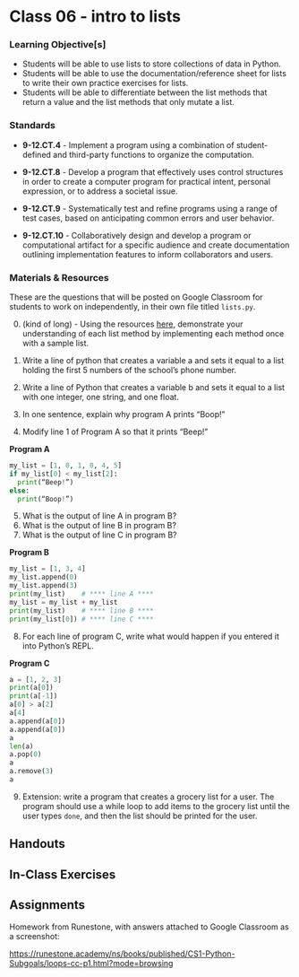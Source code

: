 # Class 06 - intro to lists

### Learning Objective[s]

* Students will be able to use lists to store collections of data in Python.  
* Students will be able to use the documentation/reference sheet for lists to write their own practice exercises for lists.   
* Students will be able to differentiate between the list methods that return a value and the list methods that 
only mutate a list. 

### Standards

* **9-12.CT.4** - Implement a program using a combination of student-defined and third-party functions to organize the computation.

* **9-12.CT.8** - Develop a program that effectively uses control structures in order to create a computer program for practical intent, personal expression, or to address a societal issue.

* **9-12.CT.9** - Systematically test and refine programs using a range of test cases, based on anticipating common errors and user behavior.

* **9-12.CT.10** - Collaboratively design and develop a program or computational artifact for a specific audience and create documentation outlining implementation features to inform collaborators and users.


### Materials & Resources

These are the questions that will be posted on Google Classroom for students to work on independently, in their own file titled `lists.py`.

0. (kind of long) - Using the resources [here](https://www.w3schools.com/python/python_ref_list.asp), demonstrate your understanding of each list method by implementing each method once with a sample list. 

1. Write a line of python that creates a variable a and sets it equal to a list holding the first 5 numbers of the school’s phone number. 
2. Write a line of Python that creates a variable b and sets it equal to a list with one integer, one string, and one float.
3. In one sentence, explain why program A prints “Boop!”
4. Modify line 1 of Program A so that it prints “Beep!”

**Program A**
```python
my_list = [1, 0, 1, 0, 4, 5]
if my_list[0] < my_list[2]:
  print(“Beep!”)
else:
  print(“Boop!”)
```


5. What is the output of line A in program B?
6. What is the output of line B in program B?
7. What is the output of line C in program B?

**Program B**
```python
my_list = [1, 3, 4]
my_list.append(0)
my_list.append(3)
print(my_list)    # **** line A ****
my_list = my_list + my_list
print(my_list)    # **** line B ****
print(my_list[0]) # **** line C ****
```


8. For each line of program C, write what would happen if you entered it into Python’s REPL.

**Program C**
```python
a = [1, 2, 3]
print(a[0])
print(a[-1])
a[0] > a[2]
a[4]
a.append(a[0])
a.append(a[0])
a
len(a)
a.pop(0)
a
a.remove(3)
a
```

9. Extension: write a program that creates a grocery list for a user. The program should use a while loop to add items to the grocery list until the user types `done`, and then the list should be printed for the user. 

## Handouts

## In-Class Exercises

## Assignments
Homework from Runestone, with answers attached to Google Classroom as a screenshot:

https://runestone.academy/ns/books/published/CS1-Python-Subgoals/loops-cc-p1.html?mode=browsing
